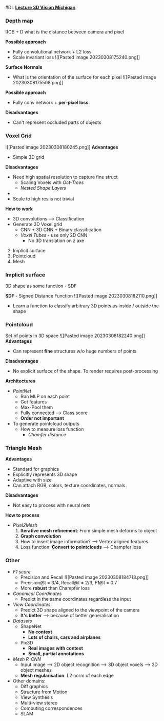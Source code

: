 #DL 
**[Lecture 3D Vision Michigan](https://www.youtube.com/watch?v=S1_nCdLUQQ8&list=PL5-TkQAfAZFbzxjBHtzdVCWE0Zbhomg7r&index=18)**

### Depth map
 
 RGB + D what is the distance between camera and pixel 
 
 **Possible approach**
 * Fully convolutional network + L2 loss
 * Scale invariant loss
 ![[Pasted image 20230308175240.png]]

**Surface Normals**
* What is the orientation of the surface for each pixel
![[Pasted image 20230308175508.png]]

**Possible approach**
 * Fully conv network + **per-pixel loss**

**Disadvantages**
* Can't represent occluded parts of objects


### Voxel Grid
![[Pasted image 20230308180245.png]]
**Advantages**
* Simple 3D grid

**Disadvantages**
* Need high spatial resolution to capture fine struct
	* Scaling Voxels with *Oct-Trees*
	* *Nested Shape Layers* 
* 
* Scale to high res is not trivial

**How to work**
* 3D convolutions --> Classification
* Generate 3D Voxel grid
	* CNN + 3D CNN + Binary classification
	* *Voxel Tubes* - use only 2D CNN
		* No 3D translation on z axe

2. Implicit surface
3. Pointcloud
4. Mesh

### Implicit surface
3D shape as some function - SDF

**SDF** - Signed Distance Function
![[Pasted image 20230308182110.png]]
* Learn a function to classify arbitrary 3D points as inside / outside the shape
### Pointcloud
Set of points in 3D space
![[Pasted image 20230308182240.png]]
**Advantages**
* Can represent **fine** structures w/o huge numbers of points

**Disadvantages**
* No explicit surface of the shape. To render requires post-processing

**Architectures**
* *PointNet*
	* Run MLP on each point
	* Get features
	* Max-Pool them
	* Fully connected --> Class score
	* **Order not important**
* To generate pointcloud outputs
	* How to measure loss function
		* *Chamfer distance*

### Triangle Mesh

**Advantages**
* Standard for graphics
* Explicitly represents 3D shape
* Adaptive with size
* Can attach RGB, colors, texture coordinates, normals

**Disadvantages**
* Not easy to process with neural nets

**How to process**
* *Pixel2Mesh*
	1. **Iterative mesh refinement**: From simple mesh deforms to object
	2. **Graph convolution**
	3. How to insert image information? --> Vertex aligned features
	4. Loss function: **Convert to pointclouds** --> Champfer loss
### Other
* *F1 score* 
	* Precision and Recall
	 ![[Pasted image 20230308184718.png]]
	 * Precision@t = 3/4, Recall@t = 2/3, F1@t = 0.7
	 * More **robust** than Champfer loss
* *Canonical Coordinates* 
	* Predict in the same coordinates regardless the input
* *View Coordinates* 
	* Predict 3D shape aligned to the viewpoint of the camera
	* **It's better** --> because of better generalisation
* *Datasets*
	* ShapeNet
		* **No context**
		* **Lots of chairs, cars and airplanes**
	* Pix3D
		* **Real images with context**
		* **Small, partial annotations**
* *Mesh R-CNN*
	* Input image --> 2D object recognition --> 3D object voxels --> 3D object meshes
	* **Mesh regularisation**: L2 norm of each edge
* Other domains:
	*  Diff graphics
	* Structure from Motion
	* View Synthesis
	* Multi-view stereo
	* Computing correspondences
	* SLAM


